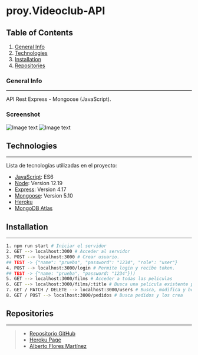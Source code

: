 # proy.Videoclub-API

## Table of Contents
1. [General Info](#general-info)
2. [Technologies](#technologies)
3. [Installation](#installation)
4. [Repositories](#repositories)

### General Info
***
API Rest Express - Mongoose (JavaScript).
### Screenshot
![Image text](https://images.meteociel.fr/im/8199/videoclubAPI_utn1.png)
![Image text](https://images.meteociel.fr/im/372/heroku_videoclubAPI_qnc8.png)

## Technologies
***
Lista de tecnologías utilizadas en el proyecto:
* [JavaScript](https://html.spec.whatwg.org/multipage/): ES6 
* [Node](https://html.spec.whatwg.org/multipage/): Version 12.19 
* [Express](https://html.spec.whatwg.org/multipage/): Version 4.17
* [Mongoose](https://html.spec.whatwg.org/multipage/): Version 5.10 
* [Heroku](https://id.heroku.com/login)
* [MongoDB Atlas](https://www.mongodb.com/cloud/atlas)

## Installation
***
``` bash
1. npm run start # Iniciar el servidor
2. GET --> localhost:3000 # Acceder al servidor
3. POST --> localhost:3000 # Crear usuario. 
## TEST -> {"name": "prueba", "password": "1234", "role": "user"}
4. POST --> localhost:3000/login # Permite login y recibe token. 
## TEST -> {"name: "prueba", "password: "1234"}))
5. GET --> localhost:3000/films # Acceder a todas las peliculas
6. GET --> localhost:3000/films/:title # Busca una pelicula existente por titulo
7. GET / PATCH / DELETE --> localhost:3000/users # Busca, modifica y borra usuarios
8. GET / POST --> localhost:3000/pedidos # Busca pedidos y los crea

```
## Repositories
***
> * [Repositorio GitHub](https://github.com/AlFlores10/proy.Videoclub-API.git)
> * [Heroku Page](https://proy-videoclub-api.herokuapp.com/)
> * [Alberto Flores Martínez](https://github.com/AlFlores10)



